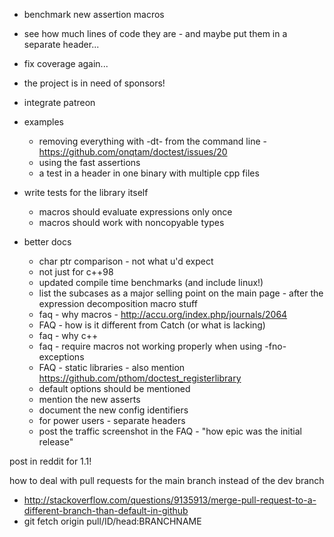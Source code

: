 - benchmark new assertion macros

- see how much lines of code they are - and maybe put them in a separate header...



- fix coverage again...



- the project is in need of sponsors!

- integrate patreon

- examples
    - removing everything with -dt- from the command line - https://github.com/onqtam/doctest/issues/20
    - using the fast assertions
    - a test in a header in one binary with multiple cpp files

- write tests for the library itself
    - macros should evaluate expressions only once
    - macros should work with noncopyable types

- better docs
    - char ptr comparison - not what u'd expect
    - not just for c++98
    - updated compile time benchmarks (and include linux!)
    - list the subcases as a major selling point on the main page - after the expression decomposition macro stuff
    - faq - why macros - http://accu.org/index.php/journals/2064
    - FAQ - how is it different from Catch (or what is lacking)
    - faq - why c++
    - faq - require macros not working properly when using -fno-exceptions
    - FAQ - static libraries - also mention https://github.com/pthom/doctest_registerlibrary
    - default options should be mentioned
    - mention the new asserts
    - document the new config identifiers
    - for power users - separate headers
    - post the traffic screenshot in the FAQ - "how epic was the initial release"

post in reddit for 1.1!









how to deal with pull requests for the main branch instead of the dev branch
- http://stackoverflow.com/questions/9135913/merge-pull-request-to-a-different-branch-than-default-in-github
- git fetch origin pull/ID/head:BRANCHNAME
